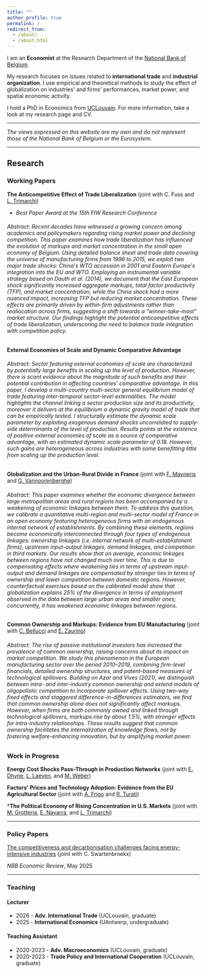```yaml
---
title: ""
author_profile: true
permalink: /
redirect_from: 
  - /about/
  - /about.html
---
```


I am an **Economist** at the Research Department of the [National Bank of Belgium](https://www.nbb.be/en).

My research focuses on issues related to **international trade** and **industrial organization**. I use empirical and theoretical methods to study the effect of globalization on industries' and firms' performances, market power, and spatial economic activity. 

I hold a PhD in Economics from [UCLouvain](https://www.uclouvain.be/en). For more information, take a look at my research page and CV.

---

*The views expressed on this website are my own and do not represent those of the National Bank of Belgium or the Eurosystem.*

---

## Research

### Working Papers 

**The Anticompetitive Effect of Trade Liberalization** (joint with C. Fuss and [L. Trimarchi](https://ltrimarchi.wixsite.com/site))

- *Best Paper Award at the 15th FIW Research Conference*
  
###### Abstract: Recent decades have witnessed a growing concern among academics and policymakers regarding rising market power and declining competition. This paper examines how trade liberalization has influenced the evolution of markups and market concentration in the small open economy of Belgium. Using detailed balance sheet and trade data covering the universe of manufacturing firms from 1996 to 2015, we exploit two major trade shocks: China's WTO accession in 2001 and Eastern Europe's integration into the EU and WTO. Employing an instrumental variable strategy based on Dauth et al. (2014), we document that the East European shock significantly increased aggregate markups, total factor productivity (TFP), and market concentration, while the China shock had a more nuanced impact, increasing TFP but reducing market concentration. These effects are primarily driven by within-firm adjustments rather than reallocation across firms, suggesting a shift towards a “winner-take-most” market structure. Our findings highlight the potential anticompetitive effects of trade liberalization, underscoring the need to balance trade integration with competition policy.

**External Economies of Scale and Dynamic Comparative Advantage**

###### Abstract: Sector featuring external economies of scale are characterized by potentially large benefits in scaling up the level of production. However, there is scant evidence about the magnitude of such benefits and their potential contribution in affecting countries' comparative advantage. In this paper, I develop a multi-country multi-sector general equilibrium model of trade featuring inter-temporal sector-level externalities. The model highlights the channel linking a sector  production size and its productivity, moreover it delivers at the equilibrium a dynamic gravity model of trade that can be empirically tested. I structurally estimate the dynamic scale parameter by exploiting exogenous demand shocks uncorrelated to supply-side determinants of the level of production. Results points at the existence of positive external economies of scale as a source of comparative advantage, with an estimated dynamic scale parameter of 0.18. However, such gains are heterogeneous across industries with some benefitting little from scaling up the production level.

**Globalization and the Urban-Rural Divide in France** (joint with [F. Mayneris](http://www.florianmayneris.ca) and [G. Vannoorenberghe](https://sites.google.com/site/gvannoor))

###### Abstract: This paper examines whether the economic divergence between large metropolitan areas and rural regions has been accompanied by a weakening of economic linkages between them. To address this question, we calibrate a quantitative multi-region and multi-sector model of France in an open economy featuring heterogeneous firms with an endogenous internal network of establishments. By combining these elements, regions become economically interconnected through four types of endogenous linkages: ownership linkages (i.e. internal network of multi-establishment firms), upstream input-output linkages, demand linkages, and competition in third markets.  Our results show that on average, economic linkages between regions have not changed much over time. This is due to compensating effects where weakening ties in terms of upstream input-output and demand linkages are compensated by stronger ties in terms of ownership and lower competition between domestic regions. However, counterfactual exercises based on the calibrated model show that globalization explains 25\% of the divergence in terms of employment observed in the data between large urban areas and smaller ones; concurrently, it has weakened economic linkages between regions.

**Common Ownership and Markups: Evidence from EU Manufacturing** (joint with [C. Bellucci](https://sites.google.com/imtlucca.it/chiara-bellucci/research) and [E. Zaurino](https://www.elenazaurino.com/))

###### Abstract: The rise of passive institutional investors has increased the prevalence of common ownership, raising concerns about its impact on market competition. We study this phenomenon in the European manufacturing sector over the period 2010–2019, combining firm-level financials, detailed ownership structures, and patent-based measures of technological spillovers. Building on Azar and Vives (2021), we distinguish between intra- and inter-industry common ownership and extend models of oligopolistic competition to incorporate spillover effects. Using two-way fixed effects and staggered difference-in-differences estimators, we find that common ownership alone does not significantly affect markups. However, when firms are both commonly owned and linked through technological spillovers, markups rise by about 1.5\%, with stronger effects for intra-industry relationships. These results suggest that common ownership facilitates the internalization of knowledge flows, not by fostering welfare-enhancing innovation, but by amplifying market power.

### Work in Progress

**Energy Cost Shocks Pass-Through in Production Networks** (joint with [E. Dhyne](https://sites.google.com/view/emmanueldhyne/home), [L. Laeven](https://sites.google.com/site/laevenl/home), and [M. Weber](https://bfi.uchicago.edu/scholar/michael-weber/))

**Factors' Prices and Technology Adoption: Evidence from the EU Agricultural Sector** (joint with [A. Frigo](https://annalisafrigo.weebly.com) and [R. Turati](https://sites.google.com/view/riccardoturati))

***The Political Economy of Rising Concentration in U.S. Markets** (joint with ​​​[M. Grotteria](https://sites.google.com/site/marcogrotteria/home), [E. Navarra](https://sites.google.com/view/elisanavarra), and [L. Trimarchi](https://ltrimarchi.wixsite.com/site))


---

### Policy Papers

[The competitiveness and decarbonisation challenges facing energy-intensive industries](https://www.nbb.be/en/publications-and-research/publications/all-publications/competitiveness-and-decarbonisation) (joint with C. Swartenbroekx)

*NBB Economic Review*, May 2025

---

### Teaching

#### Lecturer
- 2026 - **Adv. International Trade** (UCLouvain, graduate)
- 2025 - **International Economics** (UAntwerp, undergraduate)   

#### Teaching Assistant
- 2020-2023 - **Adv. Macroeconomics** (UCLouvain, graduate)
- 2020-2023 - **Trade Policy and International Cooperation** (UCLouvain, graduate)

